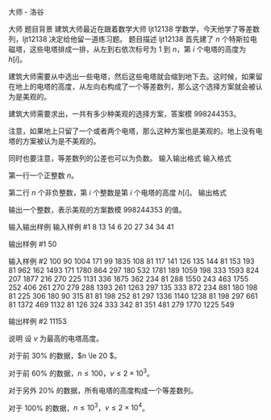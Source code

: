 



大师 - 洛谷














大师
题目背景
建筑大师最近在跟着数学大师 ljt12138 学数学，今天他学了等差数列，ljt12138 决定给他留一道练习题。
题目描述
ljt12138 首先建了 $n$ 个特斯拉电磁塔，这些电塔排成一排，从左到右依次标号为 $1$ 到 $n$，第 $i$ 个电塔的高度为 $h[i]$。

建筑大师需要从中选出一些电塔，然后这些电塔就会缩到地下去。这时候，如果留在地上的电塔的高度，从左向右构成了一个等差数列，那么这个选择方案就会被认为是美观的。

建筑大师需要求出，一共有多少种美观的选择方案，答案模 $998244353$。

注意，如果地上只留了一个或者两个电塔，那么这种方案也是美观的。地上没有电塔的方案被认为是不美观的。

同时也要注意，等差数列的公差也可以为负数。
输入输出格式
输入格式

第一行一个正整数 $n$。

第二行 $n$ 个非负整数，第 $i$ 个整数是第 $i$ 个电塔的高度 $h[i]$。
输出格式

输出一个整数，表示美观的方案数模 $998244353$ 的值。

输入输出样例
输入样例 #1
8
13 14 6 20 27 34 34 41 

输出样例 #1
50

输入样例 #2
100
90 1004 171 99 1835 108 81 117 141 126 135 144 81 153 193 81 962 162 1493 171 1780 864 297 180 532 1781 189 1059 198 333 1593 824 207 1877 216 270 225 1131 336 1875 362 234 81 288 1550 243 463 1755 252 406 261 270 279 288 1393 261 1263 297 135 333 872 234 881 180 198 81 225 306 180 90 315 81 81 198 252 81 297 1336 1140 1238 81 198 297 661 81 1372 469 1132 81 126 324 333 342 81 351 481 279 1770 1225 549 

输出样例 #2
11153

说明
设 $v$ 为最高的电塔高度。

对于前 $30\%$ 的数据，$n \le 20 $。

对于前 $60\%$ 的数据，$n \le 100$，$v \le 2 \times 10^3$。

对于另外 $20\%$ 的数据，所有电塔的高度构成一个等差数列。

对于 $100\%$ 的数据，$n \le 10^3$，$v \leq2 \times 10^4$。






